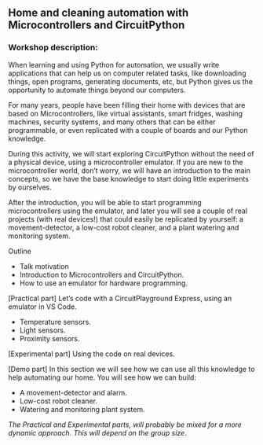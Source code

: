 ## Home and cleaning automation with Microcontrollers and CircuitPython

### Workshop description:

When learning and using Python for automation, we usually write applications
that can help us on computer related tasks, like downloading things,
open programs, generating documents, etc, but Python gives us the opportunity
to automate things beyond our computers.

For many years, people have been filling their home with devices that are
based on Microcontrollers, like virtual assistants, smart fridges,
washing machines, security systems, and many others that can be either
programmable, or even replicated with a couple of boards and our Python
knowledge.

During this activity, we will start exploring CircuitPython without the need
of a physical device, using a microcontroller emulator. 
If you are new to the microcontroller world, don’t worry, we will have an
introduction to the main concepts, so we have the base knowledge to start
doing little experiments by ourselves.

After the introduction, you will be able to start programming microcontrollers
using the emulator, and later you will see a couple of real projects
(with real devices!) that could easily be replicated by yourself:
a movement-detector, a low-cost robot cleaner, and a plant watering and
monitoring system.

Outline
- Talk motivation
- Introduction to Microcontrollers and CircuitPython. 
- How to use an emulator for hardware programming.

[Practical part] Let’s code with a CircuitPlayground Express, using an emulator
in VS Code. 
- Temperature sensors.
- Light sensors.
- Proximity sensors.

[Experimental part] Using the code on real devices.

[Demo part] In this section we will see how we can use all this knowledge to
help automating our home. You will see how we can build:
- A movement-detector and alarm.
- Low-cost robot cleaner.
- Watering and monitoring plant system.


*The Practical and Experimental parts, will probably be mixed
for a more dynamic approach. This will depend on the group size*.
